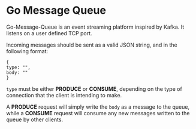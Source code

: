 # Go Message Queue

Go-Message-Queue is an event streaming platform inspired by Kafka. It listens on a user defined TCP port. 

Incoming messages should be sent as a valid JSON string, and in the following format:

```
{
type: "",
body: ""
}
```

`type` must be either __PRODUCE__ or __CONSUME__, depending on the type of connection that
the client is intending to make.

A __PRODUCE__ request will simply write the `body` as a message to the queue,
while a __CONSUME__ request will consume any new messages written to the queue
by other clients.